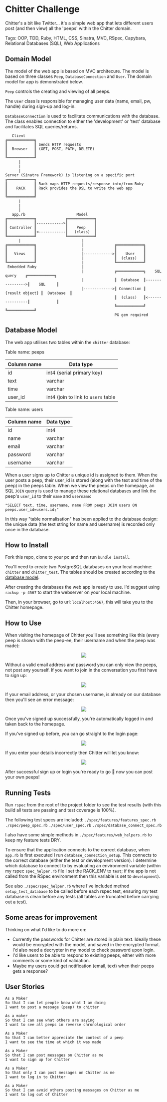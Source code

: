 # Chitter Challenge

Chitter's a bit like Twitter... it's a simple web app that lets different users post (and then view) all the 'peeps' within the Chitter domain.

Tags: OOP, TDD, Ruby, HTML, CSS, Sinatra, MVC, RSpec, Capybara, Relational Databases (SQL), Web Applications


## Domain Model

The model of the web app is based on MVC architecure. The model is based on three classes `Peep`, `DatabaseConnection` and `User`. The domain model for app is demonstrated below. 

`Peep` controls the creating and viewing of all peeps.

The `User` class is responsible for managing user data (name, email, pw, handle) during sign-up and log-in.

`DatabaseConnection` is used to facilitate communications with the database. The class enables connection to either the 'development' or 'test' database and facilitates SQL queries/returns.


```
   Client
╔════════════╗  
║            ║ Sends HTTP requests
║  Browser   ║ (GET, POST, PATH, DELETE)      
║            ║
╚════════════╝
      |
      |
      |
Server (Sinatra Framework) is listening on a specific port
╔════════════╗
║            ║ Rack maps HTTP requests/response into/from Ruby
║    RACK    ║ Rack provides the DSL to write the web app
║            ║
╚════════════╝
      |
      |
      |
   app.rb                       Model                 
╔════════════╗             ╔════════════╗       
║            ║------------>║            ║       
║ Controller ║             ║    Peep    ║  
║            ║<------------║   (class)  ║       
╚════════════╝             ╚════════════╝ 
      |                           |
╔════════════╗                    |              ╔════════════╗
║            ║                    |              ║            ║            
║   Views    ║                    |------------->║    User    ║
║            ║                    |              ║  (class)   ║
╚════════════╝                    |              ╚════════════╝
 Embedded Ruby                    | 
                                  |              ╔════════════╗    SQL query    ╔════════════╗
                                  |              ║  Database  ║---------------->║    SQL     ║
                                  |------------->║ Connection ║ {result object} ║  Database  ║
                                                 ║  (class)   ║<----------------║            ║
                                                 ╚════════════╝                 ╚════════════╝
                                                 PG gem required
```

## Database Model

The web app utilises two tables within the `chitter` database:

Table name: peeps

| Column name   | Data type        |
| ------------- | -------------    |
| id            | int4 (serial primary key)  |          
| text          | varchar          |
| time          | varchar          |
| user_id       | int4 (join to link to `users` table            | 


Table name: users

| Column name   | Data type        |
| ------------- | -------------    |
| id            | int4             |
| name          | varchar          |
| email         | varchar          |
| password      | varchar          |
| username      | varchar          |


When a user signs up to Chitter a unique id is assigned to them. When the user posts a peep, their user_id is stored (along with the text and time of the peep) in the peeps table. When we view the peeps on the homepage, an SQL `JOIN` query is used to manage these relational databases and link the peep's `user_id` to their `name` and `username`:

`"SELECT text, time, username, name FROM peeps JOIN users ON peeps.user_id=users.id;"`

In this way "table normalisation" has been applied to the database design: the unique data (the text string for name and username) is recorded only once in the database.


## How to Install

Fork this repo, clone to your pc and then run `bundle install`. 

You'll need to create two PostgreSQL databases on your local machine: `chitter` and `chitter_test`. The tables should be created according to the [database model](#database-model).

After creating the databases the web app is ready to use. I'd suggest using `rackup -p 4567` to start the webserver on your local machine.

Then, in your browser, go to url: `localhost:4567`, this will take you to the Chitter homepage.


## How to Use

When visiting the homepage of Chitter you'll see something like this (every peep is shown with the peep-ee, their username and when the peep was made):
<p align="center"><img src="./public/images/Chitter_homepage.png"/></p>

Without a valid email address and password you can only view the peeps, not post any yourself. If you want to join in the conversation you first have to sign up:
<p align="center"><img src="./public/images/Chitter_signup.png"/></p>

If your email address, or your chosen username, is already on our database then you'll see an error message:
<p align="center"><img src="./public/images/Chitter_signup_error.png"/></p>

Once you've signed up successfully, you're automatically logged in and taken back to the homepage.

If you've signed up before, you can go straight to the login page:
<p align="center"><img src="./public/images/chitter_login.png"/></p>

If you enter your details incorrectly then Chitter will let you know:
<p align="center"><img src="./public/images/chitter_login_error.png"/></p>

After successful sign up or login you're ready to go  :tada:  now you can post your own peeps!


## Running Tests

Run `rspec` from the root of the project folder to see the test results (with this build all tests are passing and test coverage is 100%).

The following test specs are included:
`./spec/features/features_spec.rb`
`./spec/peep_spec.rb`
`./spec/user_spec.rb`
`./spec/database_connect_spec.rb`

I also have some simple methods in `./spec/features/web_helpers.rb` to keep my feature tests DRY.

To ensure that the application connects to the correct database, when `app.rb` is first executed I run `database_connection_setup`. This connects to the correct database (either the test or development version). I determine which database to connect to by evaluating an environment variable (within my rspec `spec_helper.rb` file I set the RACK_ENV to `test`; if the app is not called from the RSpec environment then this variable is set to `development`).

See also `./spec/spec_helper.rb` where I've included method `setup_test_database` to be called before each rspec test, ensuring my test database is clean before any tests (all tables are truncated before carrying out a test). 


## Some areas for improvement

Thinking on what I'd like to do more on:

- Currently the passwords for Chitter are stored in plain text. Ideally these would be encrypted with the model, and saved in the encrypted format. I'd also need a decrypter in my model to check password upon login.
- I'd like users to be able to respond to existing peeps, either with more comments or some kind of validation.
- Maybe my users could get notification (email, text) when their peeps gets a response?


## User Stories

```
As a Maker
So that I can let people know what I am doing  
I want to post a message (peep) to chitter

As a maker
So that I can see what others are saying  
I want to see all peeps in reverse chronological order

As a Maker
So that I can better appreciate the context of a peep
I want to see the time at which it was made

As a Maker
So that I can post messages on Chitter as me
I want to sign up for Chitter

As a Maker
So that only I can post messages on Chitter as me
I want to log in to Chitter

As a Maker
So that I can avoid others posting messages on Chitter as me
I want to log out of Chitter
```
